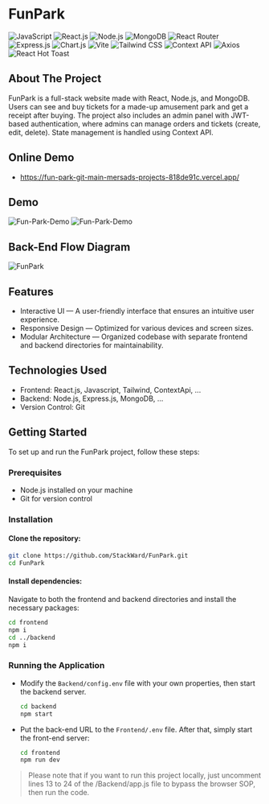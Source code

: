 # FunPark

![JavaScript](https://img.shields.io/badge/javascript-%23323330.svg?style=for-the-badge&logo=javascript&logoColor=%23F7DF1E)
![React.js](https://img.shields.io/badge/react.js-%2320232a.svg?style=for-the-badge&logo=react&logoColor=%2361DAFB)
![Node.js](https://img.shields.io/badge/node.js-339933.svg?style=for-the-badge&logo=nodedotjs&logoColor=white)
![MongoDB](https://img.shields.io/badge/mongodb-%23FFFFFF.svg?style=for-the-badge&logo=mongodb&logoColor=%2347A248)
![React Router](https://img.shields.io/badge/react--router--dom-%23CA4245.svg?style=for-the-badge&logo=reactrouter&logoColor=white)
![Express.js](https://img.shields.io/badge/express.js-%23339933.svg?style=for-the-badge&logo=express&logoColor=white)
![Chart.js](https://img.shields.io/badge/chart.js-%23FFEB3B.svg?style=for-the-badge&logo=chartdotjs&logoColor=%23212121)
![Vite](https://img.shields.io/badge/vite-%236F46D8.svg?style=for-the-badge&logo=vite&logoColor=white)
![Tailwind CSS](https://img.shields.io/badge/tailwindcss-%230099FF.svg?style=for-the-badge&logo=tailwindcss&logoColor=white)
![Context API](https://img.shields.io/badge/context--api-%237159c1.svg?style=for-the-badge&logo=react&logoColor=white)
![Axios](https://img.shields.io/badge/axios-%230077B5.svg?style=for-the-badge&logo=axios&logoColor=white)
![React Hot Toast](https://img.shields.io/badge/react--hot--toast-%23CA4245.svg?style=for-the-badge&logo=react&logoColor=white)

## About The Project
FunPark is a full-stack website made with React, Node.js, and MongoDB. Users can see and buy tickets for a made-up amusement park and get a receipt after buying. The project also includes an admin panel with JWT-based authentication, where admins can manage orders and tickets (create, edit, delete). State management is handled using Context API.

## Online Demo
- https://fun-park-git-main-mersads-projects-818de91c.vercel.app/
  
## Demo
![Fun-Park-Demo](https://github.com/StackWard/FunPark/blob/main/Frontend/public/images/Client-Side-Demo.jpg?raw=true)
![Fun-Park-Demo](https://github.com/StackWard/FunPark/blob/main/Frontend/public/images/Admin-Panel-Demo.jpg?raw=true)

## Back-End Flow Diagram
![FunPark](https://github.com/user-attachments/assets/60341a43-ad4c-4b57-a04f-cc5af0913de4)

## Features

- Interactive UI — A user-friendly interface that ensures an intuitive user experience.
- Responsive Design — Optimized for various devices and screen sizes.
- Modular Architecture — Organized codebase with separate frontend and backend directories for maintainability.

## Technologies Used

- Frontend: React.js, Javascript, Tailwind, ContextApi, ...
- Backend: Node.js, Express.js, MongoDB, ...
- Version Control: Git

## Getting Started

To set up and run the FunPark project, follow these steps:

### Prerequisites

- Node.js installed on your machine
- Git for version control

### Installation

#### Clone the repository:
```bash
git clone https://github.com/StackWard/FunPark.git
cd FunPark
```
#### Install dependencies:
Navigate to both the frontend and backend directories and install the necessary packages:
```bash
cd frontend
npm i
cd ../backend
npm i
```

### Running the Application
- Modify the `Backend/config.env` file with your own properties, then start the backend server.
  ```bash
  cd backend
  npm start
  ```
- Put the back-end URL to the `Frontend/.env` file. After that, simply start the front-end server:
  ```bash
  cd frontend
  npm run dev
  ```
> Please note that if you want to run this project locally, just uncomment lines 13 to 24 of the /Backend/app.js file to bypass the browser SOP, then run the code.

